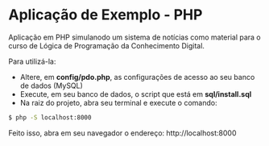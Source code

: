 # Aplicação de Exemplo - PHP

Aplicação em PHP simulanodo um sistema de notícias como material para o curso de Lógica de Programação da Conhecimento Digital.

Para utilizá-la:
  - Altere, em **config/pdo.php**, as configurações de acesso ao seu banco de dados (MySQL)
  - Execute, em seu banco de dados, o script que está em **sql/install.sql**
  - Na raiz do projeto, abra seu terminal e execute o comando:
```sh
$ php -S localhost:8000
```

Feito isso, abra em seu navegador o endereço: http://localhost:8000
